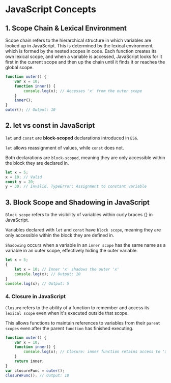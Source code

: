 # JavaScript Concepts

## 1. Scope Chain & Lexical Environment

Scope chain refers to the hierarchical structure in which variables are looked up in JavaScript. This is determined by the lexical environment, which is formed by the nested scopes in code. Each function creates its own lexical scope, and when a variable is accessed, JavaScript looks for it first in the current scope and then up the chain until it finds it or reaches the global scope.

```javascript
function outer() {
    var x = 10;
    function inner() {
        console.log(x); // Accesses 'x' from the outer scope
    }
    inner();
}
outer(); // Output: 10

```

## 2. let vs const in JavaScript

`let` and `const` are __block-scoped__ declarations introduced in `ES6`. 

`let` allows reassignment of values, while `const` does not. 

Both declarations are `block-scoped`, meaning they are only accessible within the block they are declared in.

```javascript
let x = 5;
x = 10; // Valid
const y = 20;
y = 30; // Invalid, TypeError: Assignment to constant variable

```

## 3. Block Scope and Shadowing in JavaScript

`Block scope` refers to the visibility of variables within curly braces {} in JavaScript. 

Variables declared with `let` and `const` have `block scope`, meaning they are only accessible within the block they are defined in. 

`Shadowing` occurs when a variable in an `inner scope` has the same name as a variable in an outer scope, effectively hiding the outer variable.

```javascript
let x = 5;
{
    let x = 10; // Inner 'x' shadows the outer 'x'
    console.log(x); // Output: 10
}
console.log(x); // Output: 5

```

### 4. Closure in JavaScript

`Closure` refers to the ability of a function to remember and access its `lexical scope` even when it's executed outside that scope. 

This allows functions to maintain references to variables from their `parent scopes` even after the parent `function` has finished executing.

```javascript
function outer() {
    var x = 10;
    function inner() {
        console.log(x); // Closure: inner function retains access to 'x' from outer scope
    }
    return inner;
}
var closureFunc = outer();
closureFunc(); // Output: 10

```

